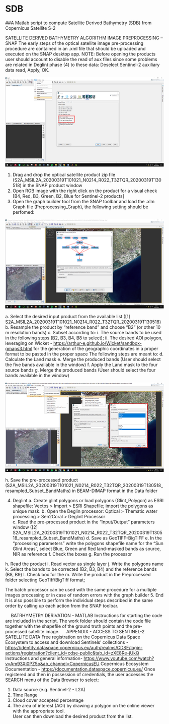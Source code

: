 # SDB 
##A Matlab script to compute Satellite Derived Bathymetry (SDB) from Copernicus Satellite S-2

SATELLITE DERIVED BATHYMETRY ALGORITHM 
IMAGE PREPROCESSING – SNAP 
The early steps of the optical satellite image pre-processing procedure are contained in an .xml file that should be uploaded and executed on the SNAP desktop app.
NOTE: Before opening the products user should account to disable the read of aux files since some problems are related in Deglint phase (4) to these data: Deselect Sentinel-2 auxiliary data read, Apply, OK.

![Image](Figures/AUX_DATA_READ.png?raw=true)

1.	Drag and drop the optical satellite product zip file (S2A_MSIL2A_20200319T101021_N0214_R022_T32TQR_20200319T130518) in the SNAP product window 
2.	Open RGB image with the right click on the product for a visual check [B4, Red, B3, Green, B2, Blue for Sentinel-2 products]
3.	Open the graph builder tool from the SNAP toolbar and load the .xlm Graph file (Preprocessing_Graph), the following setting should be perfomed:

![Image](Figures/GRAPH.png?raw=true)

a.	Select the desired input product from the available list ([1] S2A_MSIL2A_20200319T101021_N0214_R022_T32TQR_20200319T130518)
b.	Resample the product by “reference band” and choose “B2” (or other 10 m resolution bands)
c.	Subset according to:
i.	The source bands to be used in the following steps (B2, B3, B4, B8 to select);
ii.	The desired AOI polygon, leveraging on Wicket -  https://arthur-e.github.io/Wicket/sandbox-gmaps3.html for the generation of the geographic coordinates in a proper format to be pasted in the proper space
The following steps are meant to:
d.	Calculate the Land mask 
e.	Merge the produced bands (User should select the five bands available in the window)
f.	Apply the Land mask to the four source bands
g.	Merge the produced bands (User should select the four bands available in the window)

![Image](Figures/DEGLINT.png?raw=true)


h.	Save the pre-processed product (S2A_MSIL2A_20200319T101021_N0214_R022_T32TQR_20200319T130518_resampled_Subset_BandMaths) in BEAM-DIMAP format in the Data folder

4.	Deglint 
a.	Create glint polygons or load polygons (Glint_Polygon) as ESRI shapefile: Vectos > Import > ESRI Shapefile; import the polygons as unique mask.
b.	Open the Deglin processor: Optical > Thematic water processing > Sen2Coral > Deglint Processor   
c.	Read the pre-processed product in the “Input/Output” parameters window ([2] S2A_MSIL2A_20200319T101021_N0214_R022_T32TQR_20200319T130518_resampled_Subset_BandMaths)
d.	Save as GeoTIFF-BigTIFF
e.	In the “processing parameters” write the polygons shapefile name for the “Sun Glint Areas”, select Blue, Green and Red land-masked bands as source, NIR as reference
f.	Check the boxes
g.	Run the processor

h.	Read the product
i.	Read vector as single layer
j.	Write the polygons name
k.	Select the bands to be corrected (B2, B3, B4) and the reference bands (B8, B9)
l.	Check box for the
m.	Write the product in the Preprocessed folder selecting GeoTiff/BigTiff format;

The batch processor can be used with the same procedure for a multiple images processing or in case of random errors with the graph builder
5.	End
It is also possible to perform the individual steps described in the same order by calling up each action from the SNAP toolbar.


 
BATRHYMETRY DERIVATION - MATLAB
Instructions for starting the code are included in the script. The work folder should contain the code file together with the shapefile of the ground truth points and the pre-processed satellite image.
 
APPENDIX - ACCESS TO SENTINEL-2 SATELLITE DATA
Free registration on the Copernicus Data Space Ecosystem to access and download Sentinels’ collections - https://identity.dataspace.copernicus.eu/auth/realms/CDSE/login-actions/registration?client_id=cdse-public&tab_id=zXE8Re-jUkQ
Instructions and general information- https://www.youtube.com/watch?v=Am93Xi0PZ5o&ab_channel=CopernicusEU
Copernicus Ecosystem Documentation - https://documentation.dataspace.copernicus.eu/
Once registered and then in possession of credentials, the user accesses the SEARCH menu of the Data Browser to select:
1. Data source (e.g. Sentinel-2 - L2A)
2. Time Range
3. Cloud cover accepted percentage
4. The area of interest (AOI) by drawing a polygon on the online viewer with the appropriate tool.	
User can then download the desired product from the list.

 
 

